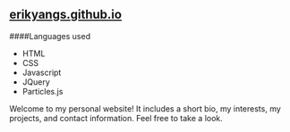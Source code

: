 ## [erikyangs.github.io](http://erikyangs.github.io/)
####Languages used
* HTML
* CSS
* Javascript
* JQuery
* Particles.js

Welcome to my personal website!
It includes a short bio, my interests, my projects, and contact information. Feel free to take a look.
